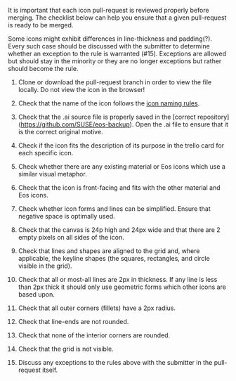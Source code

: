 It is important that each icon pull-request is reviewed properly before merging. The checklist below can help you ensure that a given pull-request is ready to be  merged.

Some icons might exhibit differences in line-thickness and padding(?). Every such case should be discussed with the submitter to determine whether an exception to the rule is warranted (#15). Exceptions are allowed but should stay in the minority or they are no longer exceptions but rather should become the rule.

1. Clone or download the pull-request branch in order to view the file locally. Do not view the icon in the browser!

1. Check that the name of the icon follows the [icon naming rules](https://gitlab.com/SUSE-UIUX/eos/wikis/Designing-and-compiling-svg-icons#naming-conventions-for-icons-files).

1. Check that the .ai source file is properly saved in the [correct repository] (https://github.com/SUSE/eos-backup). Open the .ai file to ensure that it is the correct original motive.

1. Check if the icon fits the description of its purpose in the trello card for each specific icon.

1. Check whether there are any existing material or Eos icons which use a similar visual metaphor.

1. Check that the icon is front-facing and fits with the other material and Eos icons.

1. Check whether icon forms and lines can be simplified. Ensure that negative space is optimally used.

1. Check that the canvas is 24p high and 24px wide and that there are 2 empty pixels on all sides of the icon.

1. Check that lines and shapes are aligned to the grid and, where applicable, the keyline shapes (the squares, rectangles, and circle visible in the grid).

1. Check that all or most-all lines are 2px in thickness. If any line is less than 2px thick it should only use geometric forms which other icons are based upon.

1. Check that all outer corners (fillets) have a 2px radius. 

1. Check that line-ends are not rounded.

1. Check that none of the interior corners are rounded.

1. Check that the grid is not visible.

1. Discuss any exceptions to the rules above with the submitter in the pull-request itself.